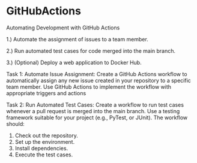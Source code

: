 # GitHubActions
Automating Development with GitHub Actions

1.) Automate the assignment of issues to a team member.

2.) Run automated test cases for code merged into the main branch.

3.) (Optional) Deploy a web application to Docker Hub.

Task 1: Automate Issue Assignment:
Create a GitHub Actions workflow to automatically assign any new issue created in your repository to a specific team member.
Use GitHub Actions to implement the workflow with appropriate triggers and actions

Task 2: Run Automated Test Cases:
Create a workflow to run test cases whenever a pull request is merged into the main branch.
Use a testing framework suitable for your project (e.g., PyTest, or JUnit).
The workflow should:
  1. Check out the repository.
  2. Set up the environment.
  3. Install dependencies.
  4. Execute the test cases.
